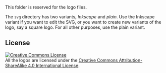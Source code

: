 This folder is reserved for the logo files.

The `svg` directory has two variants, *Inkscape* and *plain*. Use the Inkscape variant if you want to edit the SVG, or you want to create new variants of the logo, say a square logo. For all other purposes, use the plain variant.

## License
<a rel="license" href="http://creativecommons.org/licenses/by-sa/4.0/"><img alt="Creative Commons License" style="border-width:0" src="https://i.creativecommons.org/l/by-sa/4.0/88x31.png" /></a><br />All the logos are licensed under the <a rel="license" href="http://creativecommons.org/licenses/by-sa/4.0/">Creative Commons Attribution-ShareAlike 4.0 International License</a>.
